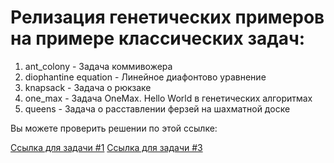 # Релизация генетических примеров на примере классических задач:

1. ant_colony - Задача коммивожера
2. diophantine equation - Линейное диафонтово уравнение
3. knapsack - Задача о рюкзаке
4. one_max - Задача OneMax. Hello World в генетических алгоритмах
5. queens - Задача о расставлении ферзей на шахматной доске

Вы можете проверить решении по этой ссылке:

<a href="https://cpython.uzpractice/problems/problem/1508/">Ссылка для задачи #1</a>
<a href="https://cpython.uzpractice/problems/problem/1509/">Ссылка для задачи #3</a>
